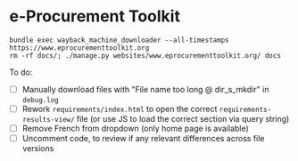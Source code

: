 # e-Procurement Toolkit

```shell
bundle exec wayback_machine_downloader --all-timestamps https://www.eprocurementtoolkit.org
rm -rf docs/; ./manage.py websites/www.eprocurementtoolkit.org/ docs
```

To do:

- [ ] Manually download files with "File name too long @ dir_s_mkdir" in `debug.log`
- [ ] Rework `requirements/index.html` to open the correct `requirements-results-view/` file (or use JS to load the correct section via query string)
- [ ] Remove French from dropdown (only home page is available)
- [ ] Uncomment code, to review if any relevant differences across file versions
